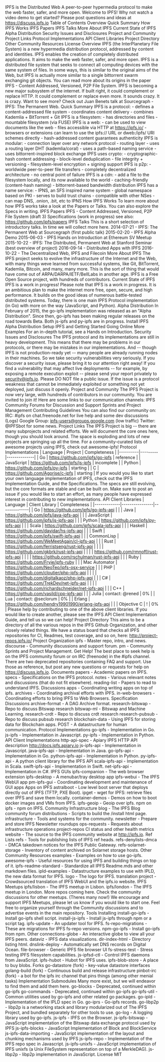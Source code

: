 IPFS is the Distributed Web A peer-to-peer hypermedia protocol to make the web faster, safer, and more open. Welcome to IPFS! Why not watch a video demo to get started? Please post questions and ideas at https://discuss.ipfs.io Table of Contents Overview Quick Summary How IPFS Works IPFS Papers IPFS Talks More About IPFS Current State of IPFS Alpha Distribution Security Issues and Disclosures Project and Community Project Links Protocol Implementations API Client Libraries Project Directory Other Community Resources License Overview IPFS (the InterPlanetary File System) is a new hypermedia distribution protocol, addressed by content and identities. IPFS enables the creation of completely distributed applications. It aims to make the web faster, safer, and more open. IPFS is a distributed file system that seeks to connect all computing devices with the same system of files. In some ways, this is similar to the original aims of the Web, but IPFS is actually more similar to a single bittorrent swarm exchanging git objects. You can read more about its origins in the paper IPFS - Content Addressed, Versioned, P2P File System. IPFS is becoming a new major subsystem of the internet. If built right, it could complement or replace HTTP. It could complement or replace even more. It sounds crazy. It is crazy. Want to see more? Check out Juan Benets talk at Sourcegraph - IPFS: The Permanent Web. Quick Summary IPFS is a protocol: - defines a content-addressed file system - coordinates content delivery - combines Kademlia + BitTorrent + Git IPFS is a filesystem: - has directories and files - mountable filesystem (via FUSE) IPFS is a web: - can be used to view documents like the web - files accessible via HTTP at https://ipfs.io/<path> - browsers or extensions can learn to use the ipfs:// URL or dweb:/ipfs/ URI schemes directly - hash-addressed content guarantees authenticity IPFS is modular: - connection layer over any network protocol - routing layer - uses a routing layer DHT (kademlia/coral) - uses a path-based naming service - uses bittorrent-inspired block exchange IPFS uses crypto: - cryptographic-hash content addressing - block-level deduplication - file integrity + versioning - filesystem-level encryption + signing support IPFS is p2p: - worldwide peer-to-peer file transfers - completely decentralized architecture - no central point of failure IPFS is a cdn: - add a file to the filesystem locally, and its now available to the world - caching-friendly (content-hash naming) - bittorrent-based bandwidth distribution IPFS has a name service: - IPNS, an SFS inspired name system - global namespace based on PKI - serves to build trust chains - compatible with other NSes - can map DNS, .onion, .bit, etc to IPNS How IPFS Works To learn more about how IPFS works take a look at the Papers or Talks. You can also explore the Specs in writing. IPFS Papers IPFS - Content Addressed, Versioned, P2P File System (draft 3) Specifications (work in progress) see also: https://github.com/ipfs/papers IPFS Talks This is a short selection of introductory talks. In time we will collect more here. 2014-07-21 - IPFS: The Permanent Web at Sourcegraph (first public talk) 2015-02-20 - IPFS Alpha Demo 2015-06-03 - IPFS Hands on Introduction at Ethereum SV Meetup 2015-10-22 - IPFS: The Distributed, Permanent Web at Stanford Seminar (best overview of project) 2016-09-14 - Distributed Apps with IPFS 2016-10-22 - The Decentralized Web, IPFS and Filecoin More About IPFS The IPFS project seeks to evolve the infrastructure of the Internet and the Web, with many things weve learned from successful systems, like Git, BitTorrent, Kademlia, Bitcoin, and many, many more. This is the sort of thing that would have come out of ARPA/DARPA/IETF/BellLabs in another age. IPFS is a Free Open Source project, with hundreds of contributors. Current State of IPFS IPFS is a work in progress! Please note that IPFS is a work in progress. It is an ambitious plan to make the internet more free, open, secure, and high performance. It builds on the good ideas of numerous battle-tested distributed systems. Today, there is one main IPFS Protocol implementation (in Go) with more on the way (JavaScript, and Python). Alpha Distribution In February of 2015, the go-ipfs implementation was released as an "Alpha Distribution". Since then, go-ipfs has been making regular releases on the road towards Beta. Both js-ipfs and py-ipfs are in progress. Install IPFS Alpha Distribution Setup IPFS and Getting Started Going Online More Examples For an in-depth tutorial, see a Hands on Introduction. Security Issues and Disclosures The IPFS protocol and its implementations are still in heavy development. This means that there may be problems in our protocols, or there may be mistakes in our implementations. And -- though IPFS is not production-ready yet -- many people are already running nodes in their machines. So we take security vulnerabilities very seriously. If you discover a security issue, please bring it to our attention right away! If you find a vulnerability that may affect live deployments -- for example, by exposing a remote execution exploit -- please send your report privately to security@ipfs.io. Please DO NOT file a public issue. If the issue is a protocol weakness that cannot be immediately exploited or something not yet deployed, just discuss it openly. Project and Community The IPFS Project is now very large, with hundreds of contributors in our community. You are invited to join it! Here are some links to our communication channels: IPFS Community Forums for Discussion and Support Sprints and Project Management Contributing Guidelines You can also find our community on: IRC: #ipfs on chat.freenode.net for live help and some dev discussions (Logs) Google Group: ipfs-users@groups.google.com (low traffic) Twitter: @IPFSbot for some news. Project Links The IPFS Project is big -- there are many subprojects and related efforts. We will document the core ones here, though you should look around. The space is exploding and lots of new projects are springing up all the time. For a community-curated lists of awesome projects using IPFS, check out awesome-ipfs! Protocol Implementations | Language | Project | Completeness | |----------|---------|--------------| | Go | https://github.com/ipfs/go-ipfs | reference | | JavaScript | https://github.com/ipfs/js-ipfs | incomplete | | Python | https://github.com/ipfs/py-ipfs | starting | | C | https://github.com/Agorise/c-ipfs | starting | If you would you like to start your own language implementation of IPFS, check out the IPFS Implementation Guide, and the Specifications. The specs are still evolving, but the core formats are stable and can be built on. Make sure to post an issue if you would like to start an effort, as many people have expressed interest in contributing to new implementations. API Client Libraries | Language | Client Library | Completeness | |-------------|----------------|--------------| | Go | https://github.com/ipfs/go-ipfs-api | | | Java | https://github.com/ipfs/java-ipfs-api | | | JavaScript | https://github.com/ipfs/js-ipfs-api | | | Python | https://github.com/ipfs/py-ipfs-api | | | Scala | https://github.com/ipfs/scala-ipfs-api | | | Haskell | https://github.com/davidar/hs-ipfs-api | | | Swift | https://github.com/ipfs/swift-ipfs-api | | | CommonLisp | https://github.com/WeMeetAgain/cl-ipfs-api | | | Rust | https://github.com/ferristseng/rust-ipfs-api | | | | https://github.com/gkbrk/rust-ipfs-api | | | | https://github.com/rmnoff/rust-ipfs-api | | | | https://github.com/rschulman/rust-ipfs-api | | | Ruby | https://github.com/Fryie/ipfs-ruby | | | Mac Automator | https://github.com/NeoTeo/ipfs-osx-service | | | PHP | https://github.com/cloutier/php-ipfs-api | | | | https://github.com/digitalkaoz/php-ipfs-api | | | C# | https://github.com/TrekDev/net-ipfs-api | | | | https://github.com/richardschneider/net-ipfs-api | | | C++ | https://github.com/vasild/cpp-ipfs-api | | | Julia | contact: @rened | 0% | | Lua | contact: @seclorum | 0% | | Erlang | https://github.com/hendry19901990/erlang-ipfs-api | | | Objective C | ! | 0% | Please help by contributing to one of the above client libraries. If you would like to create another, please see the IPFS API Client Implementation Guide, and tell us so we can help! Project Directory This aims to be a directory of all the various repos in the IPFS Github Organization, and other closely related things. We have a status board that checks all IPFS repositories for CI, Readmes, test coverage, and so on, here: http://project-repos.ipfs.io/ Project Organization ipfs - Master repo, intro, and news. discourse - Community discussions and support forum. pm - Community Sprints and Project Management. Get Help! The best place to seek help is on the IPFS community forum or on IRC (freenode) in the #ipfs channel. There are two deprecated repositories containing FAQ and support. Use those as reference, but post any new questions or requests for help on https://discuss.ipfs.io. Documents papers - Academic papers on IPFS. specs - Specifications on the IPFS protocol. notes - Various relevant notes and discussions (that do not fit elsewhere). reading-list - Papers to read to understand IPFS. Discussions apps - Coordinating writing apps on top of ipfs. archives - Coordinating archival efforts with IPFS. in-web-browsers - Coordinating efforts to bring IPFS to Web Browsers. Specification Discussions archive-format - A DAG Archive format. research-bitswap - Repo to discuss Bitswap research bitswap-ml - Bitswap and Machine Learning. research-crdt - Repo to discuss crdt research research-pubsub - Repo to discuss pubsub research blockchain-data - Using IPFS for storing data for Blockchain apps. POST - A datastructure for human communication. Protocol Implementations go-ipfs - Implementation in Go. js-ipfs - Implementation in Javascript. py-ipfs - Implementation in Python. API Client Implementations http-api-spec - Apiary IPFS HTTP API description http://docs.ipfs.apiary.io js-ipfs-api - Implementation in Javascript. java-ipfs-api - Implementation in Java. go-ipfs-api - Implementation in Go. python-ipfs-api - Implementation in Python. py-ipfs-api - A python client library for the IPFS API scala-ipfs-api - Implementation in Scala. swift-ipfs-api - Implementation in Swift. net-ipfs-api - Implementation in C#. IPFS GUIs ipfs-companion - The web browser extension ipfs-desktop - A menubar/tray desktop app ipfs-webui - The IPFS WebUI app pm-ipfs-gui - Coordinating development and maintenance of GUI apps Apps on IPFS astralboot - Low level boot server that deploys directly out of IPFS (TFTP, PXE Boot). ipget - wget for IPFS: retrieve files over IPFS and save them locally. container-demos - Demos on how to boot docker images and VMs from IPFS. ipfs-geoip - Geoip over ipfs. npm on ipfs - npm on IPFS. Community Infrastructure blog - The IPFS Blog community forum distributions - Scripts to build the /install html page. infrastructure - Tools and systems for the community. newsletter - Prepare and store IPFS Newsletter roundups ops-requests - Requests about infrastructure operations project-repos CI status and other health metrics website - The source to the IPFS community website at http://ipfs.io. Ref Lists refs - Tools for publishing lists of IPFS ref heads. refs-denylists-dmca - DMCA takedown notices for the IPFS Public Gateway. refs-solarnet-storage - Inventory of content archived on Solarnet storage hosts. Other Community Resources examples - Examples on how to use go-ipfs. awesome-ipfs - Useful resources for using IPFS and building things on top of it. ipfs-readme-standard - Standardize all IPFS Readme.mds and other markdown files. ipld-examples - Datastructure examples to use with IPLD, the new data format for IPFS. logo - The logo for IPFS. translation project - Crowdsourced translation of IPFS WebUI and the ipfs.io website. IPFS Meetups ipfs/lisbon - The IPFS meetup in Lisbon. ipfs/london - The IPFS meetup in London. More repos coming here. Check the community discussions for other meetups. (Theres many now!) We encourage and support IPFS Meetups, please let us know if you would like to start one. Feel free to organize yourself through the Community discussions and to advertise events in the main repository. Tools Installing install-go-ipfs - Install go-ipfs shell script. install-js-ipfs - Install js-ipfs through npm or a script tag. ipfs-update - An updater tool for IPFS. fs-repo-migrations - These are migrations for IPFS fs-repo versions. npm-go-ipfs - Install go-ipfs from npm. Other connections-globe - An interactive globe to view all your IPFS peers. dataviz - IPFS data visualizations. dir-index-html - Directory listing html. dnslink-deploy - Automatically set DNS records on Digital Ocean. file-browser - Generic IPFS file browser UI fs-stress-test - Stress testing IPFS filesystem capabilities. js-ipfsd-ctl - Control IPFS daemons from JavaScript. ipfs-hubot - Hubot for IPFS uses. ipfs-blob-store - A place to buy blobs. Forks go-datastore (fork) - key-value datastore interfaces golang-build (fork) - Continuous build and release infrastructure pinbot-irc (fork) - a bot for the ipfs irc channel that pins things (among other menial tasks) Implementation Submodules Many more exist, but we will endeavor to find them and add them here. go-blocks - Deprecated, continued within go-ipfs go-commands - Deprecated, continued within go-ipfs go-ipfs-util - Common utilities used by go-ipfs and other related go packages. go-ipld - Implementation of the IPLD spec in Go. go-iprs - Go-ipfs records. go-libp2p - libp2p is a networking stack and library modularized out of The IPFS Project, and bundled separately for other tools to use. go-log - A logging library used by go-ipfs. js-ipfs - IPFS on the Browser. js-ipfs-bitswap - JavaScript implementation of the Bitswap data exchange protocol used by IPFS js-ipfs-blocks - JavaScript Implementation of Block and BlockService js-ipfs-data-importing - JavaScript implementation of the layout and chunking mechanisms used by IPFS js-ipfs-repo - Implementation of the IPFS repo spec in Javascript. js-ipfs-unixfs - JavaScript implementation of IPFS unixfs (a Unix FileSystem representation on top of a MerkleDAG). js-libp2p - libp2p implementation in JavaScript. License MIT